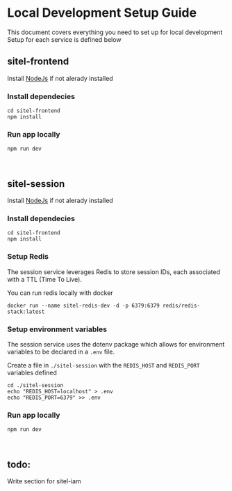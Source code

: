 # Local Development Setup Guide

This document covers everything you need to set up for local development
Setup for each service is defined below

## sitel-frontend
Install [NodeJs](https://nodejs.org/en) if not alerady installed

### Install dependecies
```
cd sitel-frontend
npm install
```

### Run app locally
```
npm run dev
```

<br>

## sitel-session
Install [NodeJs](https://nodejs.org/en) if not alerady installed

### Install dependecies
```
cd sitel-frontend
npm install
```

### Setup Redis
The session service leverages Redis to store session IDs, each associated with a TTL (Time To Live).

You can run redis locally with docker

```
docker run --name sitel-redis-dev -d -p 6379:6379 redis/redis-stack:latest
```

### Setup environment variables
The session service uses the dotenv package which allows for environment variables to be declared in a `.env` file. 

Create a file in `./sitel-session` with the `REDIS_HOST` and `REDIS_PORT` variables defined
```
cd ./sitel-session
echo "REDIS_HOST=localhost" > .env
echo "REDIS_PORT=6379" >> .env
```

### Run app locally
```
npm run dev
```

<br>

## todo: 

Write section for sitel-iam